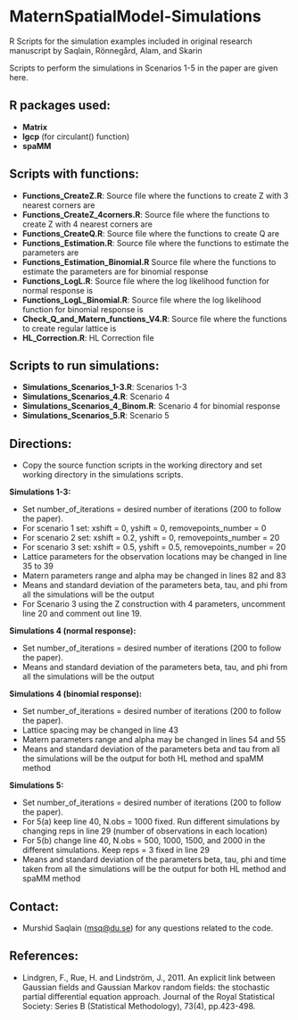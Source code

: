 # MaternSpatialModel-Simulations
R Scripts for the simulation examples included in original research manuscript by Saqlain, Rönnegård, Alam, and Skarin

Scripts to perform the simulations in Scenarios 1-5 in the paper are given here.

## R packages used:

- **Matrix**
- **lgcp** (for circulant() function)
- **spaMM**

## Scripts with functions:

- **Functions_CreateZ.R**: Source file where the functions to create Z with 3 nearest corners are
- **Functions_CreateZ_4corners.R**: Source file where the functions to create Z with 4 nearest corners are
- **Functions_CreateQ.R**: Source file where the functions to create Q are
- **Functions_Estimation.R**: Source file where the functions to estimate the parameters are
- **Functions_Estimation_Binomial.R** Source file where the functions to estimate the parameters are for binomial response
- **Functions_LogL.R**: Source file where the log likelihood function for normal response is
- **Functions_LogL_Binomial.R**: Source file where the log likelihood function for binomial response is
- **Check_Q_and_Matern_functions_V4.R**: Source file where the functions to create regular lattice is
- **HL_Correction.R**: HL Correction file

## Scripts to run simulations:
- **Simulations_Scenarios_1-3.R**: Scenarios 1-3  
- **Simulations_Scenarios_4.R**: Scenario 4
- **Simulations_Scenarios_4_Binom.R**: Scenario 4 for binomial response
- **Simulations_Scenarios_5.R**: Scenario 5

## Directions:
- Copy the source function scripts in the working directory and set working directory in the simulations scripts.

**Simulations 1-3:**
- Set number_of_iterations = desired number of iterations (200 to follow the paper).
- For scenario 1 set: xshift = 0, yshift = 0, removepoints_number = 0
- For scenario 2 set: xshift = 0.2, yshift = 0, removepoints_number = 20
- For scenario 3 set: xshift = 0.5, yshift = 0.5, removepoints_number = 20
- Lattice parameters for the observation locations may be changed in line 35 to 39
- Matern parameters range and alpha may be changed in lines 82 and 83
- Means and standard deviation of the parameters beta, tau, and phi from all the simulations will be the output
- For Scenario 3 using the Z construction with 4 parameters, uncomment line 20 and comment out line 19.

**Simulations 4 (normal response):**
- Set number_of_iterations = desired number of iterations (200 to follow the paper).
- Means and standard deviation of the parameters beta, tau, and phi from all the simulations will be the output

**Simulations 4 (binomial response):**
- Set number_of_iterations = desired number of iterations (200 to follow the paper).
- Lattice spacing may be changed in line 43
- Matern parameters range and alpha may be changed in lines 54 and 55
- Means and standard deviation of the parameters beta and tau from all the simulations will be the output for both HL method and spaMM method

**Simulations 5:**
- Set number_of_iterations = desired number of iterations (200 to follow the paper).
- For 5(a) keep line 40, N.obs = 1000 fixed. Run different simulations by changing reps in line 29 (number of observations in each location)
- For 5(b) change line 40, N.obs = 500, 1000, 1500, and 2000 in the different simulations. Keep reps = 3 fixed in line 29
- Means and standard deviation of the parameters beta, tau, phi and time taken from all the simulations will be the output for both HL method and spaMM method

## Contact: 
- Murshid Saqlain (msq@du.se) for any questions related to the code.

## References:
- Lindgren, F., Rue, H. and Lindström, J., 2011. An explicit link between Gaussian fields and Gaussian Markov random fields: the stochastic partial differential equation approach. Journal of the Royal Statistical Society: Series B (Statistical Methodology), 73(4), pp.423-498.
